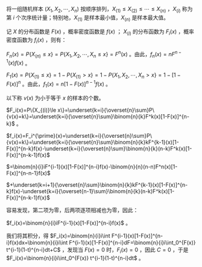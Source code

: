 将一组随机样本 $(X_1,X_2,\cdots,X_n)$ 按顺序排列，$X_{(1)}\le X_{(2)}\le\cdots\le X_{(n)}$ ，$X_{(i)}$ 称为第 $i$ 个次序统计量；特别地，$X_{(1)}$ 是样本最小值，$X_{(n)}$ 是样本最大值。

记 $X$ 的分布函数是 $F(x)$ ，概率密度函数是 $f(x)$ ； $X_{(i)}$ 的分布函数为 $F_i(x)$ ，概率密度函数为 $f_i(x)$ ，则有：

$F_n(x)=P\{X_{(n)}\le x\}=P\{X_1,X_2,\cdots,X_n\le x\}=F^n(x)$ 。由此，$f_n(x)=nF^{n-1}(x)f(x)$ 。

$F_1(x)=P\{X_{(1)}\le x\}=1-P\{X_{(1)}> x\}=1-P\{X_1,X_2,\cdots,X_n> x\}=1-[1-F(x)]^n$ 。由此，$f_1(x)=n[1-F(x)]^{n-1}f(x)$ 。

以下称 $v(x)$ 为小于等于 $x$ 的样本的个数。

$F_i(x)=P\{X_{(i)}\le x\}=\underset{k=i}{\overset{n}\sum}P\{v(x)=k\}=\underset{k=i}{\overset{n}\sum}\binom{n}{k}F^k(x)[1-F(x)]^{n-k}$ 。

$f_i(x)=F_i^{\prime}(x)=\underset{k=i}{\overset{n}\sum}P\{v(x)=k\}=\underset{k=i}{\overset{n}\sum}\binom{n}{k}kF^{k-1}(x)[1-F(x)]^{n-k}f(x)-\underset{k=i}{\overset{n}\sum}\binom{n}{k}(n-k)F^k(x)[1-F(x)]^{n-k-1}f(x)$ 

$=\binom{n}{i}iF^{i-1}(x)[1-F(x)]^{n-i}f(x)-\binom{n}{n}(n-n)F^n(x)[1-F(x)]^{n-n-1}f(x)$

$+\underset{k=i+1}{\overset{n}\sum}\binom{n}{k}kF^{k-1}(x)[1-F(x)]^{n-k}f(x)-\underset{k=i}{\overset{n-1}\sum}\binom{n}{k}(n-k)F^k(x)[1-F(x)]^{n-k-1}f(x)$

容易发现，第二项为零，后两项逐项相减也为零，因此：

$f_i(x)=\binom{n}{i}iF^{i-1}(x)[1-F(x)]^{n-i}f(x)$ 。

我们将其积分，得 $F_i(x)=\binom{n}{i}i\int F^{i-1}(x)[1-F(x)]^{n-i}f(x)dx=\binom{n}{i}i\int F^{i-1}(x)[1-F(x)]^{n-i}dF=\binom{n}{i}i\int_0^{F(x)} t^{i-1}(1-t)^{n-i}dt+C$ ，发现当 $F(x)=0$ 时，$F_i(x)=0$ ，因此 $C=0$ ，于是 $F_i(x)=\binom{n}{i}i\int_0^{F(x)} t^{i-1}(1-t)^{n-i}dt$ 。